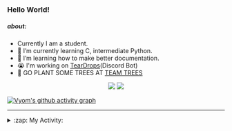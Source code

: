 ### Hello World!

##### about:
- Currently I am a student.
- 🌱 I’m currently learning C, intermediate Python.
- 🌱 I’m learning how to make better documentation.
- 😭 I'm working on [TearDrops](https://github.com/Vyvy-vi/TearDrops)(Discord Bot)
- 🌱 GO PLANT SOME TREES AT [TEAM TREES](https://teamtrees.org/)

<p align="center">
  <a href="https://twitter.com/Vyvy_viM"><img target="_blank" src="https://img.shields.io/badge/twitter%20@Vyvy_viM-0D95E8?style=for-the-badge&logo=twitter&logoColor=white"/></a> 
  <a href="https://vyvy-vi.github.io/portfolio"><img target="_blank" src="https://img.shields.io/badge/-I%27m_craving_for_open_source-green?style=for-the-badge&logo=github&logoColor=black"/></a> 
</p>

[![Vyom's github activity graph](https://activity-graph.herokuapp.com/graph?username=Vyvy-vi)](https://github.com/ashutosh00710/github-readme-activity-graph)

---
<details>
  <summary>:zap: My Activity:</summary>
  
<!--START_SECTION:waka-->
**I'm a Night 🦉** 

```text
🌞 Morning    27 commits     █░░░░░░░░░░░░░░░░░░░░░░░░   4.84% 
🌆 Daytime    143 commits    ██████░░░░░░░░░░░░░░░░░░░   25.63% 
🌃 Evening    238 commits    ██████████░░░░░░░░░░░░░░░   42.65% 
🌙 Night      150 commits    ██████░░░░░░░░░░░░░░░░░░░   26.88%

```
📅 **I'm Most Productive on Sunday** 

```text
Monday       93 commits     ████░░░░░░░░░░░░░░░░░░░░░   16.67% 
Tuesday      93 commits     ████░░░░░░░░░░░░░░░░░░░░░   16.67% 
Wednesday    70 commits     ███░░░░░░░░░░░░░░░░░░░░░░   12.54% 
Thursday     90 commits     ████░░░░░░░░░░░░░░░░░░░░░   16.13% 
Friday       34 commits     █░░░░░░░░░░░░░░░░░░░░░░░░   6.09% 
Saturday     77 commits     ███░░░░░░░░░░░░░░░░░░░░░░   13.8% 
Sunday       101 commits    ████░░░░░░░░░░░░░░░░░░░░░   18.1%

```


📊 **This Week I Spent My Time On** 

```text
🔥 Editors: 
Vim                      9 hrs 42 mins       █████████████████████████   100.0%

🐱‍💻 Projects: 
Shepherd-bot             6 hrs 34 mins       █████████████████░░░░░░░░   67.63% 
MLH-bot                  2 hrs 13 mins       █████░░░░░░░░░░░░░░░░░░░░   22.9% 
TEC-Discord-Automation   26 mins             █░░░░░░░░░░░░░░░░░░░░░░░░   4.55% 
Unknown Project          20 mins             █░░░░░░░░░░░░░░░░░░░░░░░░   3.56% 
TearDrops                4 mins              ░░░░░░░░░░░░░░░░░░░░░░░░░   0.71%

```


 Last Updated on 05/07/2021
<!--END_SECTION:waka-->
</details>
